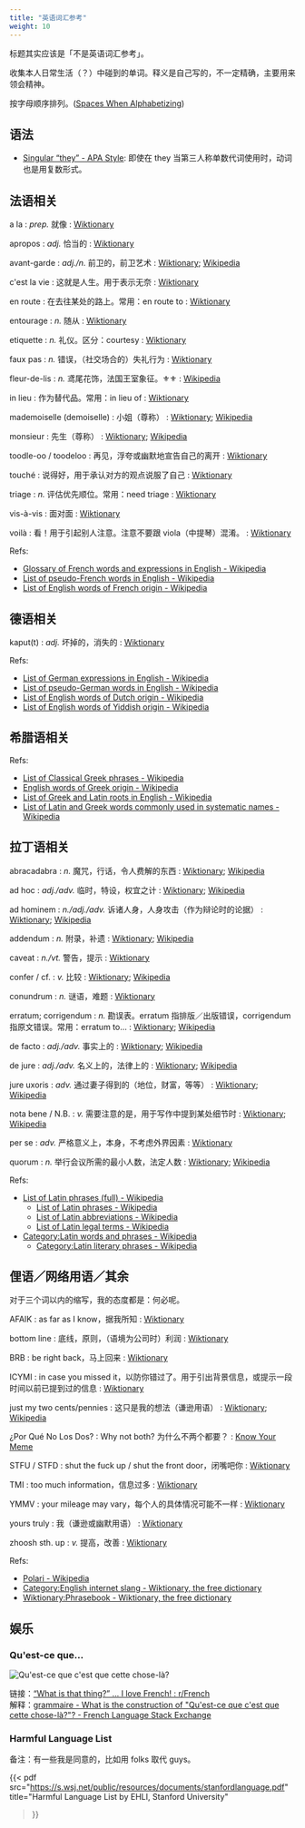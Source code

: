 ```yaml
---
title: "英语词汇参考"
weight: 10
---
```

标题其实应该是「不是英语词汇参考」。

收集本人日常生活（？）中碰到的单词。释义是自己写的，不一定精确，主要用来领会精神。

按字母顺序排列。\([Spaces When Alphabetizing](https://deanebarker.net/huh/spaces-when-alphabetizing/)\)


## 语法

- [Singular “they” - APA Style](https://apastyle.apa.org/style-grammar-guidelines/grammar/singular-they): 即使在 they 当第三人称单数代词使用时，动词也是用复数形式。


## 法语相关

a la
: _prep._ 就像
: [Wiktionary](https://en.wiktionary.org/wiki/a_la#English)

apropos
: _adj._ 恰当的
: [Wiktionary](https://en.wiktionary.org/wiki/apropos#English)

avant-garde
: _adj./n._ 前卫的，前卫艺术
: [Wiktionary](https://en.wiktionary.org/wiki/avant-garde#English); [Wikipedia](https://en.wikipedia.org/wiki/Avant-garde#References)

c'est la vie
: 这就是人生。用于表示无奈
: [Wiktionary](https://en.wiktionary.org/wiki/c%27est_la_vie#English)

en route
: 在去往某处的路上。常用：en route to
: [Wiktionary](https://en.wiktionary.org/wiki/en_route)

entourage
: _n._ 随从
: [Wiktionary](https://en.wiktionary.org/wiki/entourage)

etiquette
: _n._ 礼仪。区分：courtesy
: [Wiktionary](https://en.wiktionary.org/wiki/etiquette)

faux pas
: _n._ 错误，（社交场合的）失礼行为
: [Wiktionary](https://en.wiktionary.org/wiki/faux_pas#English)

fleur-de-lis
: _n._ 鸢尾花饰，法国王室象征。⚜⚜️
: [Wikipedia](https://en.wikipedia.org/wiki/Fleur-de-lis)

in lieu
: 作为替代品。常用：in lieu of
: [Wiktionary](https://en.wiktionary.org/wiki/in_lieu)

mademoiselle (demoiselle)
: 小姐（尊称）
: [Wiktionary](https://en.wiktionary.org/wiki/mademoiselle#English); [Wikipedia](https://en.wikipedia.org/wiki/Mademoiselle_(title))

monsieur
: 先生（尊称）
: [Wiktionary](https://en.wiktionary.org/wiki/monsieur#English); [Wikipedia](https://en.wikipedia.org/wiki/Monsieur)

toodle-oo / toodeloo
: 再见，浮夸或幽默地宣告自己的离开
: [Wiktionary](https://en.wiktionary.org/wiki/toodeloo)

touché
: 说得好，用于承认对方的观点说服了自己
: [Wiktionary](https://en.wiktionary.org/wiki/touch%C3%A9#English)

triage
: _n._ 评估优先顺位。常用：need triage
: [Wiktionary](https://en.wiktionary.org/wiki/triage#English)

vis-à-vis
: 面对面
: [Wiktionary](https://en.wiktionary.org/wiki/vis-%C3%A0-vis#English)

voilà
: 看！用于引起别人注意。注意不要跟 viola（中提琴）混淆。
: [Wiktionary](https://en.wiktionary.org/wiki/voil%C3%A0#English)


Refs:

- [Glossary of French words and expressions in English - Wikipedia](https://en.wikipedia.org/wiki/Glossary_of_French_words_and_expressions_in_English)
- [List of pseudo-French words in English - Wikipedia](https://en.wikipedia.org/wiki/List_of_pseudo-French_words_in_English)
- [List of English words of French origin - Wikipedia](https://en.wikipedia.org/wiki/List_of_English_words_of_French_origin)


## 德语相关

kaput(t)
: _adj._ 坏掉的，消失的
: [Wiktionary](https://en.wiktionary.org/wiki/kaput#English)


Refs:

- [List of German expressions in English - Wikipedia](https://en.wikipedia.org/wiki/List_of_German_expressions_in_English)
- [List of pseudo-German words in English - Wikipedia](https://en.wikipedia.org/wiki/List_of_pseudo-German_words_in_English)
- [List of English words of Dutch origin - Wikipedia](https://en.wikipedia.org/wiki/List_of_English_words_of_Dutch_origin)
- [List of English words of Yiddish origin - Wikipedia](https://en.wikipedia.org/wiki/List_of_English_words_of_Yiddish_origin)


## 希腊语相关

Refs:

- [List of Classical Greek phrases - Wikipedia](https://en.wikipedia.org/wiki/List_of_Classical_Greek_phrases)
- [English words of Greek origin - Wikipedia](https://en.wikipedia.org/wiki/English_words_of_Greek_origin)
- [List of Greek and Latin roots in English - Wikipedia](https://en.wikipedia.org/wiki/List_of_Greek_and_Latin_roots_in_English)
- [List of Latin and Greek words commonly used in systematic names - Wikipedia](https://en.wikipedia.org/wiki/List_of_Latin_and_Greek_words_commonly_used_in_systematic_names)


## 拉丁语相关

abracadabra
: _n._ 魔咒，行话，令人费解的东西
: [Wiktionary](https://en.wiktionary.org/wiki/abracadabra#English); [Wikipedia](https://en.wikipedia.org/wiki/Abracadabra)

ad hoc
: _adj./adv._ 临时，特设，权宜之计
: [Wiktionary](https://en.wiktionary.org/wiki/ad_hoc#English); [Wikipedia](https://en.wikipedia.org/wiki/Ad_hoc)

ad hominem
: _n./adj./adv._ 诉诸人身，人身攻击（作为辩论时的论据）
: [Wiktionary](https://en.wiktionary.org/wiki/ad_hominem#English); [Wikipedia](https://en.wikipedia.org/wiki/Ad_hominem)

addendum
: _n._ 附录，补遗
: [Wiktionary](https://en.wiktionary.org/wiki/addendum#English); [Wikipedia](https://en.wikipedia.org/wiki/Addendum)

caveat
: _n./vt._ 警告，提示
: [Wiktionary](https://en.wiktionary.org/wiki/caveat#English)

confer / cf.
: _v._ 比较
: [Wiktionary](https://en.wiktionary.org/wiki/cf.#English); [Wikipedia](https://en.wikipedia.org/wiki/Cf.)

conundrum
: _n._ 谜语，难题
: [Wiktionary](https://en.wiktionary.org/wiki/conundrum#English)

erratum; corrigendum
: _n._ 勘误表。erratum 指排版／出版错误，corrigendum 指原文错误。常用：erratum to…
: [Wiktionary](https://en.wiktionary.org/wiki/erratum#English); [Wikipedia](https://en.wikipedia.org/wiki/Erratum)

de facto
: _adj./adv._ 事实上的
: [Wiktionary](https://en.wiktionary.org/wiki/de_facto#English); [Wikipedia](https://en.wikipedia.org/wiki/De_facto)

de jure
: _adj./adv._ 名义上的，法律上的
: [Wiktionary](https://en.wiktionary.org/wiki/de_jure#English); [Wikipedia](https://en.wikipedia.org/wiki/De_jure)

jure uxoris
: _adv._ 通过妻子得到的（地位，财富，等等）
: [Wiktionary](https://en.wiktionary.org/wiki/jure_uxoris); [Wikipedia](https://en.wikipedia.org/wiki/Jure_uxoris)

nota bene / N.B.
: _v._ 需要注意的是，用于写作中提到某处细节时
: [Wiktionary](https://en.wiktionary.org/wiki/nota_bene#English); [Wikipedia](https://en.wikipedia.org/wiki/Nota_bene)

per se
: _adv._ 严格意义上，本身，不考虑外界因素
: [Wiktionary](https://en.wiktionary.org/wiki/per_se#English)

quorum
: _n._ 举行会议所需的最小人数，法定人数
: [Wiktionary](https://en.wiktionary.org/wiki/quorum#English); [Wikipedia](https://en.wikipedia.org/wiki/Quorum)

Refs:

- [List of Latin phrases (full) - Wikipedia](https://en.wikipedia.org/wiki/List_of_Latin_phrases_(full))
    + [List of Latin phrases - Wikipedia](https://en.wikipedia.org/wiki/List_of_Latin_phrases)
    + [List of Latin abbreviations - Wikipedia](https://en.wikipedia.org/wiki/List_of_Latin_abbreviations)
    + [List of Latin legal terms - Wikipedia](https://en.wikipedia.org/wiki/List_of_Latin_legal_terms)
- [Category:Latin words and phrases - Wikipedia](https://en.wikipedia.org/wiki/Category:Latin_words_and_phrases) 
    + [Category:Latin literary phrases - Wikipedia](https://en.wikipedia.org/wiki/Category:Latin_literary_phrases)


## 俚语／网络用语／其余

对于三个词以内的缩写，我的态度都是：何必呢。

AFAIK
: as far as I know，据我所知
: [Wiktionary](https://en.wiktionary.org/wiki/as_far_as_one_knows#English)

bottom line
: 底线，原则，（语境为公司时）利润
: [Wiktionary](https://en.wiktionary.org/wiki/bottom_line)

BRB
: be right back，马上回来
: [Wiktionary](https://en.wiktionary.org/wiki/be_right_back#English)

ICYMI
: in case you missed it，以防你错过了。用于引出背景信息，或提示一段时间以前已提到过的信息
: [Wiktionary](https://en.wiktionary.org/wiki/ICYMI)

just my two cents/pennies
: 这只是我的想法（谦逊用语）
: [Wiktionary](https://en.wiktionary.org/wiki/two_cents); [Wikipedia](https://en.wikipedia.org/wiki/My_two_cents)

¿Por Qué No Los Dos?
: Why not both? 为什么不两个都要？
: [Know Your Meme](https://knowyourmeme.com/memes/why-not-both-why-dont-we-have-both)

STFU / STFD
: shut the fuck up / shut the front door，闭嘴吧你
: [Wiktionary](https://en.wiktionary.org/wiki/STFU)

TMI
: too much information，信息过多
: [Wiktionary](https://en.wiktionary.org/wiki/TMI)

YMMV
: your mileage may vary，每个人的具体情况可能不一样
: [Wiktionary](https://en.wiktionary.org/wiki/your_mileage_may_vary#English)

yours truly
: 我（谦逊或幽默用语）
: [Wiktionary](https://en.wiktionary.org/wiki/yours_truly)

zhoosh sth. up
: _v._ 提高，改善
: [Wiktionary](https://en.wiktionary.org/wiki/zhoosh#English)

Refs:

- [Polari - Wikipedia](https://en.wikipedia.org/wiki/Polari)
- [Category:English internet slang - Wiktionary, the free dictionary](https://en.wiktionary.org/wiki/Category:English_internet_slang)
- [Wiktionary:Phrasebook - Wiktionary, the free dictionary](https://en.wiktionary.org/wiki/Wiktionary:Phrasebook)


## 娱乐

### Qu'est-ce que…

![Qu\'est-ce que c\'est que cette chose-là?](/img/qu-est-ce-que.png)

链接：[“What is that thing?” ... I love French! : r/French](https://old.reddit.com/r/French/comments/8v9i0s/what_is_that_thing_i_love_french/)  
解释：[grammaire - What is the construction of "Qu'est-ce que c'est que cette chose-là?"? - French Language Stack Exchange](https://french.stackexchange.com/questions/45356/)

### Harmful Language List

备注：有一些我是同意的，比如用 folks 取代 guys。

{{< pdf
  src="https://s.wsj.net/public/resources/documents/stanfordlanguage.pdf"
  title="Harmful Language List by EHLI, Stanford University"
>}}
